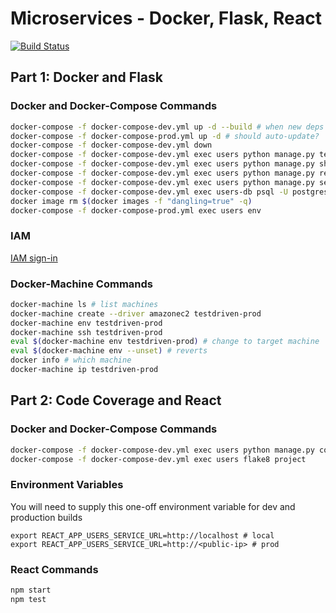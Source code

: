 # Microservices - Docker, Flask, React

[![Build Status](https://travis-ci.com/huarngpa/microservices-flask-react.svg?branch=master)](https://travis-ci.com/huarngpa/microservices-flask-react)

## Part 1: Docker and Flask

### Docker and Docker-Compose Commands
```sh
docker-compose -f docker-compose-dev.yml up -d --build # when new deps
docker-compose -f docker-compose-prod.yml up -d # should auto-update?
docker-compose -f docker-compose-dev.yml down
docker-compose -f docker-compose-dev.yml exec users python manage.py test
docker-compose -f docker-compose-dev.yml exec users python manage.py shell
docker-compose -f docker-compose-dev.yml exec users python manage.py recreate_db
docker-compose -f docker-compose-dev.yml exec users python manage.py seed_db
docker-compose -f docker-compose-dev.yml exec users-db psql -U postgres
docker image rm $(docker images -f "dangling=true" -q)
docker-compose -f docker-compose-prod.yml exec users env
```

### IAM
[IAM sign-in](https://huarngpa.signin.aws.amazon.com/console)

### Docker-Machine Commands
```sh
docker-machine ls # list machines
docker-machine create --driver amazonec2 testdriven-prod
docker-machine env testdriven-prod
docker-machine ssh testdriven-prod
eval $(docker-machine env testdriven-prod) # change to target machine
eval $(docker-machine env --unset) # reverts
docker info # which machine
docker-machine ip testdriven-prod
```

## Part 2: Code Coverage and React

### Docker and Docker-Compose Commands
```sh
docker-compose -f docker-compose-dev.yml exec users python manage.py cov
docker-compose -f docker-compose-dev.yml exec users flake8 project
```

### Environment Variables
You will need to supply this one-off environment variable for dev and production builds
```
export REACT_APP_USERS_SERVICE_URL=http://localhost # local
export REACT_APP_USERS_SERVICE_URL=http://<public-ip> # prod
```

### React Commands
```sh
npm start
npm test
```
